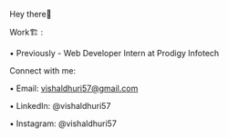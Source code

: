 Hey there👋

Work🏗️ : 

• Previously - Web Developer Intern at Prodigy Infotech 

Connect with me: 

• Email: vishaldhuri57@gmail.com 

• LinkedIn: @vishaldhuri57 

• Instagram: @vishaldhuri57  
